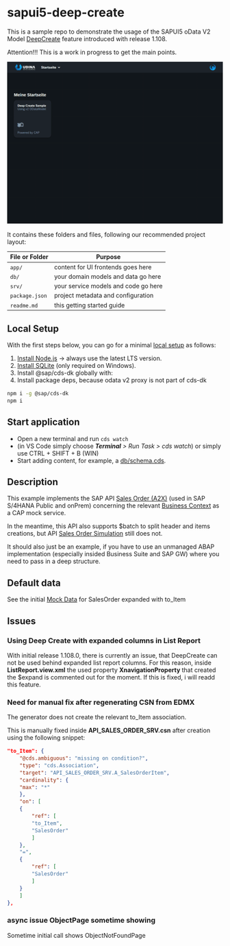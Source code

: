 # sapui5-deep-create
This is a sample repo to demonstrate the usage of the SAPUI5 oData V2 Model [DeepCreate](https://sapui5.hana.ondemand.com/1.108.0/#/topic/6c47b2b39db9404582994070ec3d57a2.html#loio4c4cd99af9b14e08bb72470cc7cabff4/section_DCR) feature introduced with release 1.108.

Attention!!! This is a work in progress to get the main points.

![Showcase Animation](./doc/sapui5-deep-create.gif)

It contains these folders and files, following our recommended project layout:

File or Folder | Purpose
---------|----------
`app/` | content for UI frontends goes here
`db/` | your domain models and data go here
`srv/` | your service models and code go here
`package.json` | project metadata and configuration
`readme.md` | this getting started guide

## Local Setup
With the first steps below, you can go for a minimal [local setup](https://cap.cloud.sap/docs/get-started/#local-setup) as follows:

1. [Install Node.js](https://nodejs.org/en/) → always use the latest LTS version.
2. [Install SQLite](https://sqlite.org/download.html) (only required on Windows).
3. Install @sap/cds-dk globally with:
4. Install package deps, because odata v2 proxy is not part of cds-dk

```bash
npm i -g @sap/cds-dk
npm i
```

## Start application

- Open a new terminal and run `cds watch` 
- (in VS Code simply choose _**Terminal** > Run Task > cds watch_) or simply use CTRL + SHIFT + B (WIN)
- Start adding content, for example, a [db/schema.cds](db/schema.cds).

## Description
This example implements the SAP API [Sales Order (A2X)](https://api.sap.com/api/OP_API_SALES_ORDER_SRV_0001/overview) (used in SAP S/4HANA Public and onPrem) concerning the relevant [Business Context](https://help.sap.com/docs/SAP_S4HANA_ON-PREMISE/19d48293097f4a2589433856b034dfa5/00d244581efca007e10000000a441470.html?locale=en-US) as a CAP mock service.

In the meantime, this API also supports $batch to split header and items creations, but API [Sales Order Simulation](https://help.sap.com/docs/SAP_S4HANA_ON-PREMISE/19d48293097f4a2589433856b034dfa5/0ae72864ca5f405dadceed4693562aa8.html?locale=en-US) still does not. 

It should also just be an example, if you have to use an unmanaged ABAP implementation (especially insided Business Suite and SAP GW) where you need to pass in a deep structure.

## Default data
See the initial [Mock Data](http://localhost:4004/v2/mock/SalesOrder?$select=SalesOrder,SalesOrderType,SalesOrganization,DistributionChannel,OrganizationDivision&$expand=to_Item) for SalesOrder expanded with to_Item 

## Issues

### Using Deep Create with expanded columns in List Report
With initial release 1.108.0, there is currently an issue, that DeepCreate can not be used behind expanded list report columns. For this reason, inside **ListReport.view.xml** the used property **XnavigationProperty** that created the $expand is commented out for the moment. If this is fixed, i will readd this feature.

### Need for manual fix after regenerating CSN from EDMX
The generator does not create the relevant to_Item association.

This is manually fixed inside **API_SALES_ORDER_SRV.csn** after creation using the following snippet:

```json
"to_Item": {
    "@cds.ambiguous": "missing on condition?",
    "type": "cds.Association",
    "target": "API_SALES_ORDER_SRV.A_SalesOrderItem",
    "cardinality": {
    "max": "*"
    },          
    "on": [
    {
        "ref": [
        "to_Item",
        "SalesOrder"
        ]
    },
    "=",
    {
        "ref": [
        "SalesOrder"
        ]
    }
    ]
},
```

### async issue ObjectPage sometime showing
Sometime initial call shows ObjectNotFoundPage